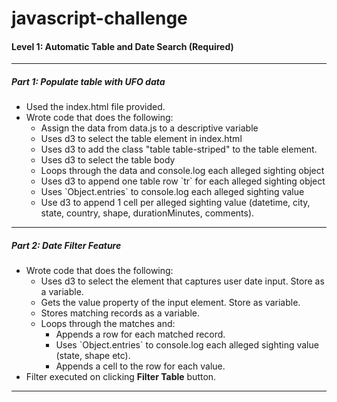 # javascript-challenge

<h4>Level 1: Automatic Table and Date Search (Required)</h4>
<hr>
<h5>Part 1: Populate table with UFO data</h5>
<ul>
  <li>Used the index.html file provided.</li>
  <li>Wrote code that does the following:
    <ul>
      <li>Assign the data from data.js to a descriptive variable</li>
      <li>Uses d3 to select the table element in index.html</li>
      <li>Uses d3 to add the class "table table-striped" to the table element.</li>
      <li>Uses d3 to select the table body</li>
      <li>Loops through the data and console.log each alleged sighting object</li>
      <li>Uses d3 to append one table row `tr` for each alleged sighting object</li>
      <li>Uses `Object.entries` to console.log each alleged sighting value</li>
      <li>Use d3 to append 1 cell per alleged sighting value (datetime, city, state, country, shape, durationMinutes, comments).</li>
    </ul>    
  </li>
</ul>
    
<hr>

<h5>Part 2: Date Filter Feature</h5>
<ul>
  <li>Wrote code that does the following:
    <ul>
      <li>Uses d3 to select the element that captures user date input. Store as a variable.</li>
      <li>Gets the value property of the input element. Store as variable.</li>
      <li>Stores matching records as a variable.</li>
      <li>Loops through the matches and: 
        <ul>
          <li>Appends a row for each matched record.</li>
          <li>Uses `Object.entries` to console.log each alleged sighting value (state, shape etc).</li>
          <li>Appends a cell to the row for each value.</li>
        </ul>         
      </li>
   </ul>
 </li>
 <li>Filter executed on clicking <b>Filter Table</b> button.</li>
</ul>

<hr>
